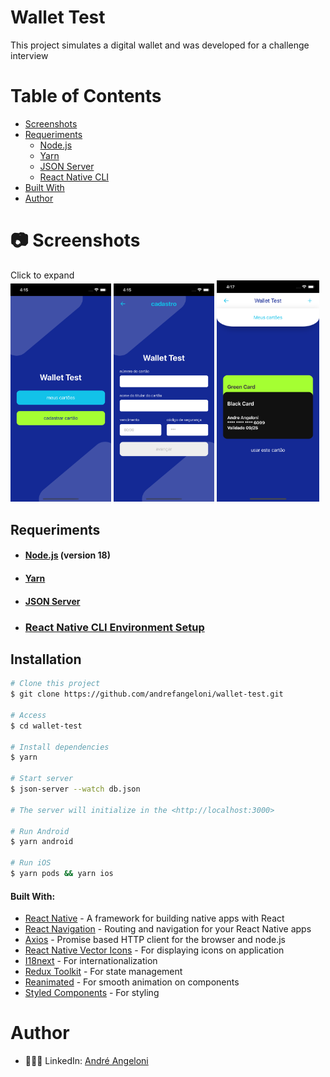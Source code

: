 # Wallet Test

<p>This project simulates a digital wallet and was developed for a challenge interview</p>

# Table of Contents

- [Screenshots](#camera-screenshots)
- [Requeriments](#requeriments)
   - [Node.js](#nodejs)
   - [Yarn](#yarn)
   - [JSON Server](#json-server)
   - [React Native CLI](#react-native-cli)
- [Built With](#built-with)
- [Author](#author)

# :camera: Screenshots

Click to expand <br />
<img src="https://raw.githubusercontent.com/andrefangeloni/wallet-test/main/screenshots/home.png" width="32%" />
<img src="https://raw.githubusercontent.com/andrefangeloni/wallet-test/main/screenshots/form.png" width="32%" />
<img src="https://raw.githubusercontent.com/andrefangeloni/wallet-test/main/screenshots/my-cards.png" width="32.5%" />

## Requeriments

- #### [Node.js](https://nodejs.org) (version 18)
- #### [Yarn](https://yarnpkg.com)
- #### [JSON Server](https://github.com/typicode/json-server)

- ### [React Native CLI Environment Setup](https://reactnative.dev/docs/environment-setup)

## Installation

```bash
# Clone this project
$ git clone https://github.com/andrefangeloni/wallet-test.git

# Access
$ cd wallet-test

# Install dependencies
$ yarn 

# Start server
$ json-server --watch db.json

# The server will initialize in the <http://localhost:3000>

# Run Android
$ yarn android

# Run iOS
$ yarn pods && yarn ios
```

#### Built With:

- [React Native](https://reactnative.dev) - A framework for building native apps with React
- [React Navigation](https://reactnavigation.org) - Routing and navigation for your React Native apps
- [Axios](https://github.com/axios/axios) - Promise based HTTP client for the browser and node.js
- [React Native Vector Icons](https://github.com/oblador/react-native-vector-icons) - For displaying icons on application
- [I18next](https://www.i18next.com/) - For internationalization
- [Redux Toolkit](https://redux-toolkit.js.org/) - For state management
- [Reanimated](https://docs.swmansion.com/react-native-reanimated/) - For smooth animation on components
- [Styled Components](https://styled-components.com) - For styling

# Author

- 👨🏻‍💻 LinkedIn: [André Angeloni](https://www.linkedin.com/in/andre-angeloni)